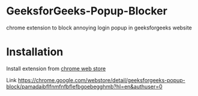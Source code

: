 # GeeksforGeeks-Popup-Blocker
chrome extension to block annoying login popup in geeksforgeeks website


# Installation

Install extension from [chrome web store](https://chrome.google.com/webstore/detail/geeksforgeeks-popup-block/pamadaibflfnmfnfbflefbgoebegghmb?hl=en&authuser=0)

Link https://chrome.google.com/webstore/detail/geeksforgeeks-popup-block/pamadaibflfnmfnfbflefbgoebegghmb?hl=en&authuser=0


